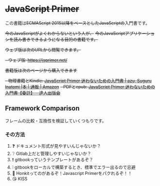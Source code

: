 # ~~JavaScript Primer~~

この書籍は~~ECMAScript 2015以降をベースとしたJavaScriptの~~入門書です。

~~今のJavaScriptがよくわからないという人が、~~
~~今のJavaScriptアプリケーションを読み書きできるようになる目的の書籍です。~~

~~ウェブ版は次のURLから閲覧できます。~~

~~- ウェブ版: <https://jsprimer.net/>~~

~~書籍版は次のページから購入できます~~

~~- 物理書籍とKindle: [JavaScript Primer 迷わないための入門書 | azu, Suguru Inatomi |本 | 通販 | Amazon](https://www.amazon.co.jp/dp/4048930737/)~~
~~- PDFとepub: [JavaScript Primer 迷わないための入門書【委託】 - 達人出版会](https://tatsu-zine.com/books/javascript-primer)~~


## Framework Comparison

フレームの比較・互換性を検証していくつもりです。

### その方法
1. ❓ ドキュメント形式が見やすいんじゃないか？
2. ❔ Gitlab上だと管理しやすいじゃないか？
3. ❗ gitbookっていうテンプレートがあるぞ？
4. ❕ gitbookをローカルで構築するとき、標準でエラー出るので忌避
5. 📖 Honkitってのがあるぞ！Javascript Primerをパクれるぞ！！
6. 😘 KISS